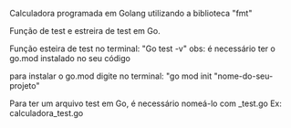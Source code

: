 Calculadora programada em Golang utilizando a biblioteca "fmt"

Função de test e estreira de test em Go.

Função esteira de test no terminal: "Go test -v"
obs: é necessário ter o go.mod instalado no seu código

para instalar o go.mod
digite no terminal: "go mod init "nome-do-seu-projeto"


Para ter um arquivo test em Go, é necessário nomeá-lo com _test.go
Ex: calculadora_test.go
